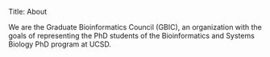Title: About

We are the Graduate Bioinformatics Council (GBIC), an organization with the goals of representing the PhD students of the Bioinformatics and Systems Biology PhD program at UCSD.
